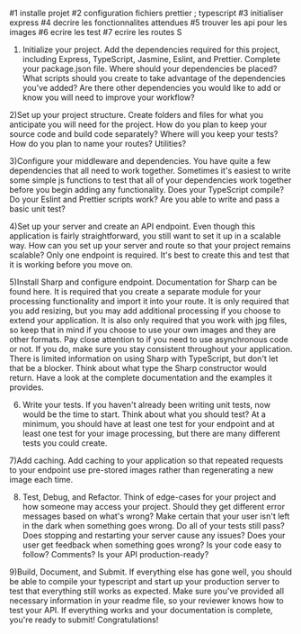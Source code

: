 #1 installe projet
#2 configuration fichiers prettier ; typescript
#3 initialiser express 
#4 decrire les fonctionnalites attendues
#5 trouver les api pour les images
#6 ecrire les test
#7 ecrire les routes
S



1) Initialize your project. Add the dependencies required for this project, including Express, TypeScript, Jasmine, Eslint, and Prettier. Complete your package.json file.
Where should your dependencies be placed?
What scripts should you create to take advantage of the dependencies you've added?
Are there other dependencies you would like to add or know you will need to improve your workflow?


2)Set up your project structure. Create folders and files for what you anticipate you will need for the project.
How do you plan to keep your source code and build code separately?
Where will you keep your tests?
How do you plan to name your routes? Utilities?

3)Configure your middleware and dependencies. You have quite a few dependencies that all need to work together. Sometimes it's easiest to write some simple js functions to test that all of your dependencies work together before you begin adding any functionality.
Does your TypeScript compile?
Do your Eslint and Prettier scripts work?
Are you able to write and pass a basic unit test?


4)Set up your server and create an API endpoint. Even though this application is fairly straightforward, you still want to set it up in a scalable way. How can you set up your server and route so that your project remains scalable? Only one endpoint is required. It's best to create this and test that it is working before you move on.

5)Install Sharp and configure endpoint. Documentation for Sharp can be found here. It is required that you create a separate module for your processing functionality and import it into your route. It is only required that you add resizing, but you may add additional processing if you choose to extend your application. It is also only required that you work with jpg files, so keep that in mind if you choose to use your own images and they are other formats.
Pay close attention to if you need to use asynchronous code or not. If you do, make sure you stay consistent throughout your application.
There is limited information on using Sharp with TypeScript, but don't let that be a blocker. Think about what type the Sharp constructor would return. Have a look at the complete documentation and the examples it provides.


6) Write your tests. If you haven't already been writing unit tests, now would be the time to start. Think about what you should test? At a minimum, you should have at least one test for your endpoint and at least one test for your image processing, but there are many different tests you could create.

7)Add caching. Add caching to your application so that repeated requests to your endpoint use pre-stored images rather than regenerating a new image each time.

8) Test, Debug, and Refactor. Think of edge-cases for your project and how someone may access your project. Should they get different error messages based on what's wrong? Make certain that your user isn't left in the dark when something goes wrong.
Do all of your tests still pass?
Does stopping and restarting your server cause any issues?
Does your user get feedback when something goes wrong?
Is your code easy to follow? Comments?
Is your API production-ready?

9)Build, Document, and Submit. If everything else has gone well, you should be able to compile your typescript and start up your production server to test that everything still works as expected. Make sure you've provided all necessary information in your readme file, so your reviewer knows how to test your API. If everything works and your documentation is complete, you're ready to submit! Congratulations!